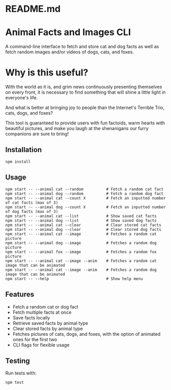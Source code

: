 # README.md
# Animal Facts and Images CLI
A command-line interface to fetch and store cat and dog facts as well as fetch random images and/or videos of dogs, cats, and foxes.

# Why is this useful?
With the world as it is, and grim news continuously presenting themselves on every front, it is necessary to find something that will shine a little light in everyone's life.

And what is better at bringing joy to people than the Internet's Terrible Trio, cats, dogs, and foxes?

This tool is guaranteed to provide users with fun factoids, warm hearts with beautiful pictures, and make you laugh at the shenanigans our furry companions are sure to bring!

## Installation
```
npm install
```

## Usage
```
npm start -- --animal cat --random          # Fetch a random cat fact
npm start -- --animal dog --random          # Fetch a random dog fact
npm start -- --animal cat --count X         # Fetch an inputted number of cat facts (max of 3)
npm start -- --animal dog --count X         # Fetch an inputted number of dog facts (max of 3)
npm start -- --animal cat --list            # Show saved cat facts
npm start -- --animal dog --list            # Show saved dog facts
npm start -- --animal cat --clear           # Clear stored cat facts
npm start -- --animal dog --clear           # Clear stored dog facts
npm start -- --animal cat --image           # Fetches a random cat picture
npm start -- --animal dog --image           # Fetches a random dog picture
npm start -- --animal fox --image           # Fetches a random fox picture
npm start -- --animal cat --image --anim    # Fetches a random cat image that can be animated
npm start -- --animal cat --image --anim    # Fetches a random dog image that can be animated
npm start -- --help                         # Show help menu
```

## Features
- Fetch a random cat or dog fact
- Fetch multiple facts at once
- Save facts locally
- Retrieve saved facts by animal type
- Clear stored facts by animal type
- Fetches pictures of cats, dogs, and foxes, with the option of animated ones for the first two
- CLI flags for flexible usage

## Testing
Run tests with:
```
npm test
```